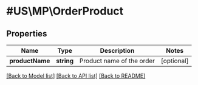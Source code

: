 # #US\MP\OrderProduct

## Properties

Name | Type | Description | Notes
------------ | ------------- | ------------- | -------------
**productName** | **string** | Product name of the order | [optional]


[[Back to Model list]](../) [[Back to API list]](../../Api/US/MP) [[Back to README]](../../README.md)
